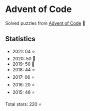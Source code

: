 # Advent of Code

Solved puzzles from [Advent of Code](https://adventofcode.com) :christmas_tree:

## Statistics

- 2021: 04 :star:
- 2020: 50 :star2:
- 2019: 50 :star2:
- 2018: 44 :star:
- 2017: 06 :star:
- 2016: 20 :star:
- 2015: 46 :star:

Total stars: 220 :star:
